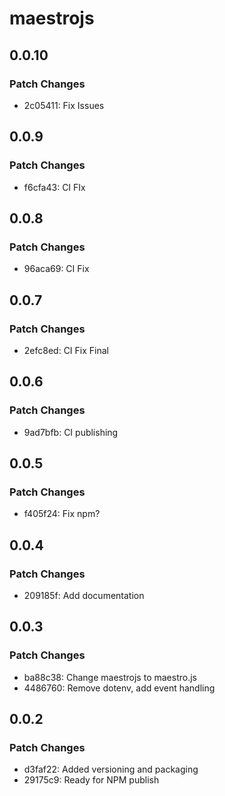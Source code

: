 # maestrojs

## 0.0.10

### Patch Changes

- 2c05411: Fix Issues

## 0.0.9

### Patch Changes

- f6cfa43: CI FIx

## 0.0.8

### Patch Changes

- 96aca69: CI Fix

## 0.0.7

### Patch Changes

- 2efc8ed: CI Fix Final

## 0.0.6

### Patch Changes

- 9ad7bfb: CI publishing

## 0.0.5

### Patch Changes

- f405f24: Fix npm?

## 0.0.4

### Patch Changes

- 209185f: Add documentation

## 0.0.3

### Patch Changes

- ba88c38: Change maestrojs to maestro.js
- 4486760: Remove dotenv, add event handling

## 0.0.2

### Patch Changes

- d3faf22: Added versioning and packaging
- 29175c9: Ready for NPM publish
